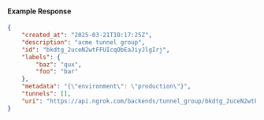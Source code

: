 <!-- Code generated for API Clients. DO NOT EDIT. -->

#### Example Response

```json
{
	"created_at": "2025-03-21T10:17:25Z",
	"description": "acme tunnel group",
	"id": "bkdtg_2uceN2wtFFUIcqObEaJiyJlgIrj",
	"labels": {
		"baz": "qux",
		"foo": "bar"
	},
	"metadata": "{\"environment\": \"production\"}",
	"tunnels": [],
	"uri": "https://api.ngrok.com/backends/tunnel_group/bkdtg_2uceN2wtFFUIcqObEaJiyJlgIrj"
}
```

